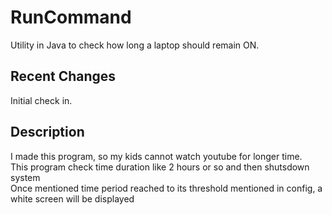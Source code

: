 # RunCommand
Utility in Java to check how long a laptop should remain ON.

## Recent Changes<br>
Initial check in.<br>

## Description<br>
I made this program, so my kids cannot watch youtube for longer time.<br>
This program check time duration like 2 hours or so and then shutsdown system<br>
Once mentioned time period reached to its threshold mentioned in config, a white screen will be displayed<br>
